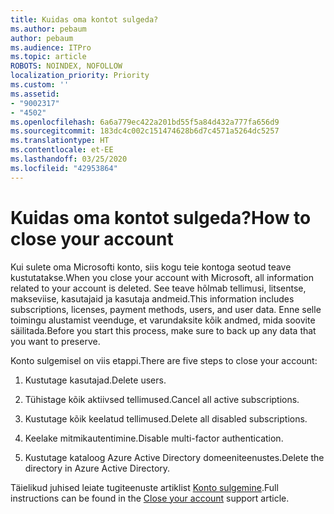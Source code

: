 ```yaml
---
title: Kuidas oma kontot sulgeda?
ms.author: pebaum
author: pebaum
ms.audience: ITPro
ms.topic: article
ROBOTS: NOINDEX, NOFOLLOW
localization_priority: Priority
ms.custom: ''
ms.assetid:
- "9002317"
- "4502"
ms.openlocfilehash: 6a6a779ec422a201bd55f5a84d432a777fa656d9
ms.sourcegitcommit: 183dc4c002c151474628b6d7c4571a5264dc5257
ms.translationtype: HT
ms.contentlocale: et-EE
ms.lasthandoff: 03/25/2020
ms.locfileid: "42953864"
---
```

# <a name="how-to-close-your-account"></a><span data-ttu-id="70cb6-102">Kuidas oma kontot sulgeda?</span><span class="sxs-lookup"><span data-stu-id="70cb6-102">How to close your account</span></span>

<span data-ttu-id="70cb6-103">Kui sulete oma Microsofti konto, siis kogu teie kontoga seotud teave kustutatakse.</span><span class="sxs-lookup"><span data-stu-id="70cb6-103">When you close your account with Microsoft, all information related to your account is deleted.</span></span> <span data-ttu-id="70cb6-104">See teave hõlmab tellimusi, litsentse, makseviise, kasutajaid ja kasutaja andmeid.</span><span class="sxs-lookup"><span data-stu-id="70cb6-104">This information includes subscriptions, licenses, payment methods, users, and user data.</span></span> <span data-ttu-id="70cb6-105">Enne selle toimingu alustamist veenduge, et varundaksite kõik andmed, mida soovite säilitada.</span><span class="sxs-lookup"><span data-stu-id="70cb6-105">Before you start this process, make sure to back up any data that you want to preserve.</span></span>

<span data-ttu-id="70cb6-106">Konto sulgemisel on viis etappi.</span><span class="sxs-lookup"><span data-stu-id="70cb6-106">There are five steps to close your account:</span></span>

1. <span data-ttu-id="70cb6-107">Kustutage kasutajad.</span><span class="sxs-lookup"><span data-stu-id="70cb6-107">Delete users.</span></span>

2. <span data-ttu-id="70cb6-108">Tühistage kõik aktiivsed tellimused.</span><span class="sxs-lookup"><span data-stu-id="70cb6-108">Cancel all active subscriptions.</span></span>

3. <span data-ttu-id="70cb6-109">Kustutage kõik keelatud tellimused.</span><span class="sxs-lookup"><span data-stu-id="70cb6-109">Delete all disabled subscriptions.</span></span>

4. <span data-ttu-id="70cb6-110">Keelake mitmikautentimine.</span><span class="sxs-lookup"><span data-stu-id="70cb6-110">Disable multi-factor authentication.</span></span>

5. <span data-ttu-id="70cb6-111">Kustutage kataloog Azure Active Directory domeeniteenustes.</span><span class="sxs-lookup"><span data-stu-id="70cb6-111">Delete the directory in Azure Active Directory.</span></span>

<span data-ttu-id="70cb6-112">Täielikud juhised leiate tugiteenuste artiklist [Konto sulgemine](https://docs.microsoft.com/microsoft-365/commerce/close-your-account).</span><span class="sxs-lookup"><span data-stu-id="70cb6-112">Full instructions can be found in the [Close your account](https://docs.microsoft.com/microsoft-365/commerce/close-your-account) support article.</span></span>
